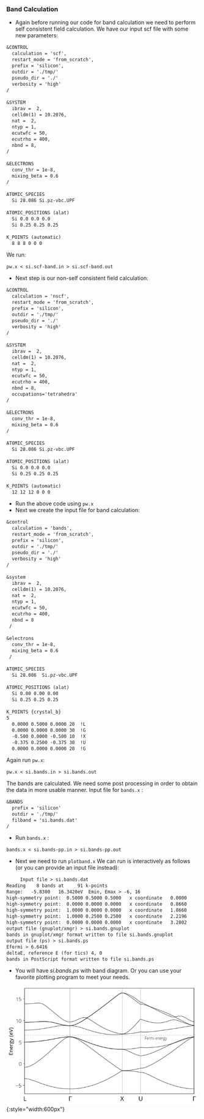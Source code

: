 ### Band Calculation

- Again before running our code for band calculation we need to perform self consistent field calculation. We have our input scf file with some new parameters: 
```
&CONTROL
  calculation = 'scf',
  restart_mode = 'from_scratch',
  prefix = 'silicon',
  outdir = './tmp/'
  pseudo_dir = './'
  verbosity = 'high'
/

&SYSTEM
  ibrav =  2,
  celldm(1) = 10.2076,
  nat =  2,
  ntyp = 1,
  ecutwfc = 50,
  ecutrho = 400,
  nbnd = 8,
/

&ELECTRONS
  conv_thr = 1e-8,
  mixing_beta = 0.6
/

ATOMIC_SPECIES
  Si 28.086 Si.pz-vbc.UPF

ATOMIC_POSITIONS (alat)
  Si 0.0 0.0 0.0
  Si 0.25 0.25 0.25

K_POINTS (automatic)
  8 8 8 0 0 0
``` 
We run: 
```
pw.x < si.scf-band.in > si.scf-band.out 
``` 

- Next step is our non-self consistent field calculation: 
```
&CONTROL
  calculation = 'nscf',
  restart_mode = 'from_scratch',
  prefix = 'silicon',
  outdir = './tmp/'
  pseudo_dir = './'
  verbosity = 'high'
/

&SYSTEM
  ibrav =  2,
  celldm(1) = 10.2076,
  nat =  2,
  ntyp = 1,
  ecutwfc = 50,
  ecutrho = 400,
  nbnd = 8,
  occupations='tetrahedra'
/

&ELECTRONS
  conv_thr = 1e-8,
  mixing_beta = 0.6
/

ATOMIC_SPECIES
  Si 28.086 Si.pz-vbc.UPF

ATOMIC_POSITIONS (alat)
  Si 0.0 0.0 0.0
  Si 0.25 0.25 0.25

K_POINTS (automatic)
  12 12 12 0 0 0
```
- Run the above code using `pw.x` 
- Next we create the input file for band calculation: 
```
&control
  calculation = 'bands',
  restart_mode = 'from_scratch',
  prefix = 'silicon',
  outdir = './tmp/'
  pseudo_dir = './'
  verbosity = 'high'
/

&system
  ibrav =  2,
  celldm(1) = 10.2076,
  nat =  2,
  ntyp = 1,
  ecutwfc = 50,
  ecutrho = 400,
  nbnd = 8
 /

&electrons
  conv_thr = 1e-8,
  mixing_beta = 0.6
 /

ATOMIC_SPECIES
  Si 28.086  Si.pz-vbc.UPF

ATOMIC_POSITIONS (alat)
  Si 0.00 0.00 0.00
  Si 0.25 0.25 0.25

K_POINTS {crystal_b}
5
  0.0000 0.5000 0.0000 20  !L
  0.0000 0.0000 0.0000 30  !G
  -0.500 0.0000 -0.500 10  !X
  -0.375 0.2500 -0.375 30  !U
  0.0000 0.0000 0.0000 20  !G
``` 
Again run `pw.x`: 
```
pw.x < si.bands.in > si.bands.out 
``` 
The bands are calculated. We need some post processing in order to obtain the data in more usable manner. Input file for `bands.x` :
```
&BANDS
  prefix = 'silicon'
  outdir = './tmp/'
  filband = 'si.bands.dat'
/
```
+ Run `bands.x` : 
```
bands.x < si.bands-pp.in > si.bands-pp.out
```
+ Next we need to run `plotband.x` We can run is interactively as follows (or you can provide an input file instead): 
```
     Input file > si.bands.dat
Reading    8 bands at     91 k-points
Range:   -5.8300   16.3420eV  Emin, Emax > -6, 16
high-symmetry point:  0.5000 0.5000 0.5000   x coordinate   0.0000
high-symmetry point:  0.0000 0.0000 0.0000   x coordinate   0.8660
high-symmetry point:  1.0000 0.0000 0.0000   x coordinate   1.8660
high-symmetry point:  1.0000 0.2500 0.2500   x coordinate   2.2196
high-symmetry point:  0.0000 0.0000 0.0000   x coordinate   3.2802
output file (gnuplot/xmgr) > si.bands.gnuplot
bands in gnuplot/xmgr format written to file si.bands.gnuplot                                                                                                                                                                                                                                                
output file (ps) > si.bands.ps
Efermi > 6.6416
deltaE, reference E (for tics) 4, 0
bands in PostScript format written to file si.bands.ps 
``` 
- You will have *si.bands.ps* with band diagram. Or you can use your favorite plotting program to meet your needs. 

![band.png](img/band.png){:style="width:600px"} 
